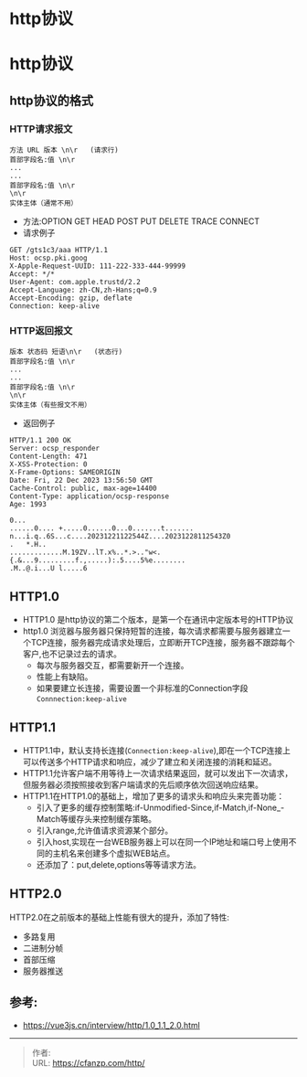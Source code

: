 # http协议


<!--more-->
# http协议
## http协议的格式
### HTTP请求报文
```
方法 URL 版本 \n\r   (请求行)
首部字段名:值 \n\r
...
...
首部字段名:值 \n\r
\n\r
实体主体（通常不用）
```
- 方法:OPTION GET HEAD POST PUT DELETE TRACE CONNECT
- 请求例子
```
GET /gts1c3/aaa HTTP/1.1
Host: ocsp.pki.goog
X-Apple-Request-UUID: 111-222-333-444-99999
Accept: */*
User-Agent: com.apple.trustd/2.2
Accept-Language: zh-CN,zh-Hans;q=0.9
Accept-Encoding: gzip, deflate
Connection: keep-alive

```

### HTTP返回报文
```
版本 状态码 短语\n\r   (状态行)
首部字段名:值 \n\r
...
...
首部字段名:值 \n\r
\n\r
实体主体（有些报文不用）
```

- 返回例子
```
HTTP/1.1 200 OK
Server: ocsp_responder
Content-Length: 471
X-XSS-Protection: 0
X-Frame-Options: SAMEORIGIN
Date: Fri, 22 Dec 2023 13:56:50 GMT
Cache-Control: public, max-age=14400
Content-Type: application/ocsp-response
Age: 1993

0...
......0....	+.....0......0...0.......t.......
n...i.q..6S...c....20231221122544Z....20231228112543Z0
.	*.H..
.............M.19ZV..lT.x%..*.>.."w<.{.&...9.........f.,.....):.5....5%e........
.M..@.i...U	l.....6

```

## HTTP1.0
- HTTP1.0 是http协议的第二个版本，是第一个在通讯中定版本号的HTTP协议
- http1.0 浏览器与服务器只保持短暂的连接，每次请求都需要与服务器建立一个TCP连接，服务器完成请求处理后，立即断开TCP连接，服务器不跟踪每个客户,也不记录过去的请求。
  - 每次与服务器交互，都需要新开一个连接。
  - 性能上有缺陷。
  - 如果要建立长连接，需要设置一个非标准的Connection字段`Connnection:keep-alive`

## HTTP1.1
- HTTP1.1中，默认支持长连接(`Connection:keep-alive`),即在一个TCP连接上可以传送多个HTTP请求和响应，减少了建立和关闭连接的消耗和延迟。
- HTTP1.1允许客户端不用等待上一次请求结果返回，就可以发出下一次请求，但服务器必须按照接收到客户端请求的先后顺序依次回送响应结果。
- HTTP1.1在HTTP1.0的基础上，增加了更多的请求头和响应头来完善功能：
  - 引入了更多的缓存控制策略:if-Unmodified-Since,if-Match,if-None_-Match等缓存头来控制缓存策略。
  - 引入range,允许值请求资源某个部分。
  - 引入host,实现在一台WEB服务器上可以在同一个IP地址和端口号上使用不同的主机名来创建多个虚拟WEB站点。
  - 还添加了：put,delete,options等等请求方法。

## HTTP2.0
HTTP2.0在之前版本的基础上性能有很大的提升，添加了特性:
- 多路复用
- 二进制分帧
- 首部压缩
- 服务器推送

## 参考:
- https://vue3js.cn/interview/http/1.0_1.1_2.0.html


---

> 作者:   
> URL: https://cfanzp.com/http/  

